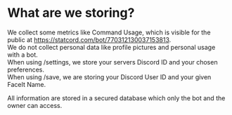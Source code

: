# What are we storing?
We collect some metrics like Command Usage, which is visible for the public at https://statcord.com/bot/770312130037153813.  
We do not collect personal data like profile pictures and personal usage with a bot.  
When using /settings, we store your servers Discord ID and your chosen preferences.  
When using /save, we are storing your Discord User ID and your given FaceIt Name.  
  
  
All information are stored in a secured database which only the bot and the owner can access.
